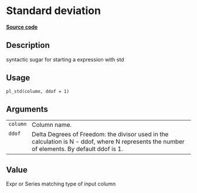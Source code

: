 

# Standard deviation

[**Source code**](https://github.com/pola-rs/r-polars/tree/main/R/functions__lazy.R#L594)

## Description

syntactic sugar for starting a expression with std

## Usage

<pre><code class='language-R'>pl_std(column, ddof = 1)
</code></pre>

## Arguments

<table>
<tr>
<td style="white-space: nowrap; font-family: monospace; vertical-align: top">
<code id="pl_std_:_column">column</code>
</td>
<td>
Column name.
</td>
</tr>
<tr>
<td style="white-space: nowrap; font-family: monospace; vertical-align: top">
<code id="pl_std_:_ddof">ddof</code>
</td>
<td>
Delta Degrees of Freedom: the divisor used in the calculation is N -
ddof, where N represents the number of elements. By default ddof is 1.
</td>
</tr>
</table>

## Value

Expr or Series matching type of input column
